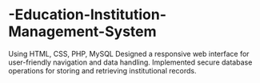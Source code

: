 # -Education-Institution-Management-System
Using HTML, CSS, PHP, MySQL  Designed a responsive web interface for user-friendly navigation  and data handling. Implemented secure database operations for  storing and retrieving institutional records.
